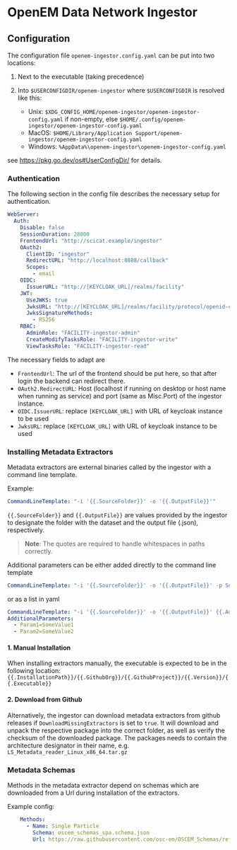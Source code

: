 # OpenEM Data Network Ingestor

## Configuration

The configuration file `openem-ingestor.config.yaml` can be put into two locations:

1. Next to the executable (taking precedence)
2. Into `$USERCONFIGDIR/openem-ingestor` where `$USERCONFIGDIR` is resolved like this:

   - Unix: `$XDG_CONFIG_HOME/openem-ingestor/openem-ingestor-config.yaml` if non-empty, else `$HOME/.config/openem-ingestor/openem-ingestor-config.yaml`
   - MacOS: `$HOME/Library/Application Support/openem-ingestor/openem-ingestor-config.yaml`
   - Windows: `%AppData%\openem-ingestor\openem-ingestor-config.yaml`

  see <https://pkg.go.dev/os#UserConfigDir/> for details.

### Authentication

The following section in the config file describes the necessary setup for authentication.

```yaml
WebServer:
  Auth:
    Disable: false
    SessionDuration: 28800
    FrontendUrl: "http://scicat.example/ingestor"
    OAuth2:
      ClientID: "ingestor"
      RedirectURL: "http://localhost:8888/callback"
      Scopes:
        - email
    OIDC:
      IssuerURL: "http://[KEYCLOAK_URL]/realms/facility"
    JWT:
      UseJWKS: true
      JwksURL: "http://[KEYCLOAK_URL]/realms/facility/protocol/openid-connect/certs"
      JwksSignatureMethods:
        - RS256
    RBAC:
      AdminRole: "FACILITY-ingestor-admin"
      CreateModifyTasksRole: "FACILITY-ingestor-write"
      ViewTasksRole: "FACILITY-ingestor-read"
```

The necessary fields to adapt are

- `FrontendUrl`: The url of the frontend should be put here, so that after login the backend can redirect there.
- `OAuth2.RedirectURL`: Host (localhost if running on desktop or host name when running as service) and port (same as Misc.Port) of the ingestor instance.
- `OIDC.IssuerURL`: replace `[KEYCLOAK_URL]` with URL of keycloak instance to be used
- `JwksURL`: replace `[KEYCLOAK_URL]` with URL of keycloak instance to be used

### Installing Metadata Extractors

Metadata extractors are external binaries called by the ingestor with a command line template.

Example:

```yaml
CommandLineTemplate: "-i '{{.SourceFolder}}' -o '{{.OutputFile}}'"
```

`{{.SourceFolder}}` and `{{.OutputFile}}` are values provided by the ingestor to designate the folder with the dataset and the output file (.json), respectively.

> **Note**: The quotes are required to handle whitespaces in paths correctly.

Additional parameters can be either added directly to the command line template

```yaml
CommandLineTemplate: "-i '{{.SourceFolder}}' -o '{{.OutputFile}}' -p SomeValue"
```

or as a list in yaml

```yaml
CommandLineTemplate: "-i '{{.SourceFolder}}' -o '{{.OutputFile}}' {{.AdditionalParameters}}"`
AdditionalParameters:
  - Param1=SomeValue1
  - Param2=SomeValue2
```

#### 1. Manual Installation

When installing extractors manually, the executable is expected to be in the following location:
`{{.InstallationPath}}/{{.GithubOrg}}/{{.GithubProject}}/{{.Version}}/{{.Executable}}`

#### 2. Download from Github

Alternatively, the ingestor can download metadata extractors from github releases if `DownloadMissingExtractors` is set to `true`. It will download and unpack the respective package into the correct folder, as well as verify the checksum of the downloaded package.
The packages needs to contain the architecture designator in their name, e.g. `LS_Metadata_reader_Linux_x86_64.tar.gz`

### Metadata Schemas

Methods in the metadata extractor depend on schemas which are downloaded from a Url during installation of the extractors.

Example config:

```yaml
    Methods:
      - Name: Single Particle
        Schema: oscem_schemas_spa.schema.json
        Url: https://raw.githubusercontent.com/osc-em/OSCEM_Schemas/refs/heads/main/project/spa/jsonschema/oscem_schemas_spa.schema.json

```
